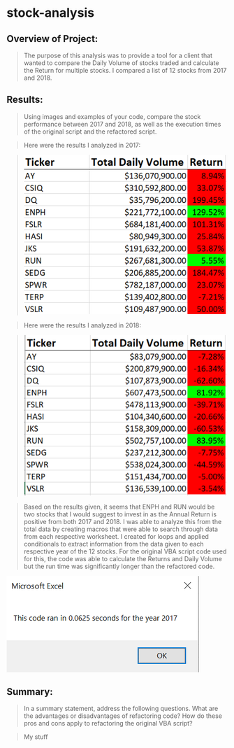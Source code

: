 # stock-analysis
## Overview of Project: 
> The purpose of this analysis was to provide a tool for a client that wanted to compare the Daily Volume of stocks traded and calculate the Return for multiple stocks. I compared a list of 12 stocks from 2017 and 2018. 

## Results: 

> Using images and examples of your code, compare the stock performance between 2017 and 2018, as well as the execution times of the original script and the refactored script.

> Here were the results I analyzed in 2017:

> ![2017 Stocks Results](2017Analysis.PNG)

> Here were the results I analyzed in 2018:

> ![2018 Stocks Results](2018Analysis.PNG)

> Based on the results given, it seems that ENPH and RUN would be two stocks that I would suggest to invest in as the Annual Return is positive from both 2017 and 2018. I was able to analyze this from the total data by creating macros that were able to search through data from each respective worksheet. I created for loops and applied conditionals to extract information from the data given to each respective year of the 12 stocks. For the original VBA script code used for this, the code was able to calculate the Returns and Daily Volume but the run time was significantly longer than the refactored code. 

![2017 Run Time of Refactored Code](VBA_Challenge_2017.png)


## Summary: 

> In a summary statement, address the following questions. What are the advantages or disadvantages of refactoring code? How do these pros and cons apply to refactoring the original VBA script?

> My stuff
